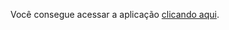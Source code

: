 <p>Você consegue acessar a aplicação <a href="https://nlw-expert-notes-self.vercel.app" target='_blank'>clicando aqui</a>.</p>
